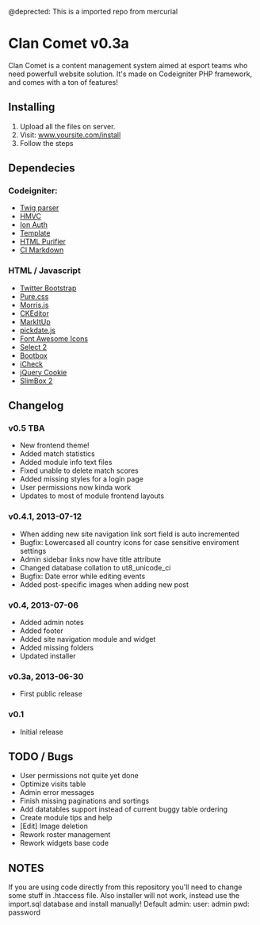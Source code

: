 @deprected: This is a imported repo from mercurial

Clan Comet v0.3a
================

Clan Comet is a content management system aimed at esport teams who need powerfull website solution. It's made on Codeigniter PHP framework, and comes with a ton of features!

Installing
----------
1. Upload all the files on server.
2. Visit: www.yoursite.com/install
3. Follow the steps

Dependecies
-----------
### Codeigniter:
* [Twig parser](https://github.com/zjvren/CI-Twig-Parser)
* [HMVC](https://bitbucket.org/wiredesignz/codeigniter-modular-extensions-hmvc/)
* [Ion Auth](http://benedmunds.com/ion_auth/)
* [Template](http://getsparks.org/packages/template/show)
* [HTML Purifier](http://htmlpurifier.org/)
* [CI Markdown](https://github.com/jonlabelle/ci-markdown)

### HTML / Javascript
* [Twitter Bootstrap](http://twitter.github.io/bootstrap/)
* [Pure.css](http://purecss.io/)
* [Morris.js](http://www.oesmith.co.uk/morris.js/index.html)
* [CKEditor](http://ckeditor.com/)
* [MarkItUp](http://markitup.jaysalvat.com/home/)
* [pickdate.js](http://amsul.ca/pickadate.js/)
* [Font Awesome Icons](http://fortawesome.github.io/Font-Awesome/)
* [Select 2](http://ivaynberg.github.io/select2/)
* [Bootbox](http://bootboxjs.com/)
* [iCheck](http://damirfoy.com/iCheck/)
* [jQuery Cookie](https://github.com/carhartl/jquery-cookie)
* [SlimBox 2](http://www.digitalia.be/software/slimbox2/)

Changelog
----------
### v0.5 TBA
- New frontend theme!
- Added match statistics
- Added module info text files
- Fixed unable to delete match scores
- Added missing styles for a login page
- User permissions now kinda work
- Updates to most of module frontend layouts

### v0.4.1, 2013-07-12
- When adding new site navigation link sort field is auto incremented
- Bugfix: Lowercased all country icons for case sensitive enviroment settings
- Admin sidebar links now have title attribute
- Changed database collation to ut8_unicode_ci
- Bugfix: Date error while editing events
- Added post-specific images when adding new post

### v0.4, 2013-07-06
- Added admin notes
- Added footer
- Added site navigation module and widget
- Added missing folders
- Updated installer

### v0.3a, 2013-06-30
- First public release

### v0.1
- Initial release

TODO / Bugs
-----------
- User permissions not quite yet done
- Optimize visits table
- Admin error messages
- Finish missing paginations and sortings
- Add datatables support instead of current buggy table ordering
- Create module tips and help
- [Edit] Image deletion
- Rework roster management
- Rework widgets base code

NOTES
-----
If you are using code directly from this repository you'll need to change some stuff in .htaccess file. Also installer will not work, instead use the import.sql database and install manually!
Default admin:
user: admin
pwd: password
